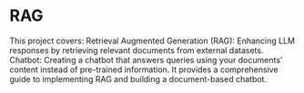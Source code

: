 # RAG
This project covers:  Retrieval Augmented Generation (RAG): Enhancing LLM responses by retrieving relevant documents from external datasets. Chatbot: Creating a chatbot that answers queries using your documents' content instead of pre-trained information. It provides a comprehensive guide to implementing RAG and building a document-based chatbot.
